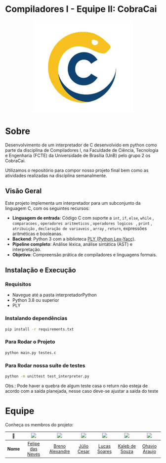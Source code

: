# Compiladores I - Equipe II: CobraCai

<p align="center">
  <img src="./docs/assets/logoSemFundoGG.png" height='300px' style={{ display: 'block', margin: 'auto', marginTop: '100px' }} />
</p>

# Sobre

Desenvolvimento de um interpretador de C desenvolvido em python como parte da disciplina de Compiladores I, na Faculdade de Ciência, Tecnologia e Engenharia (FCTE) da Universidade de Brasília (UnB) pelo grupo 2 os CobraCai.

Utilizamos o repositório para compor nosso projeto final bem como as atividades realizadas na disciplina semanalmente.

## Visão Geral

Este projeto implementa um interpretador para um subconjunto da linguagem C, com os seguintes recursos:

- **Linguagem de entrada**: Código C com suporte a `int`, `if`, `else`, `while` , `comparacoes` , `operadores aritmeticos` , `operadores logicos ` , `print` , `atribuição` , `declaração de variaveis` , `array` , `return`, expressões aritméticas e booleanas.
- **Backend**: Python 3 com a biblioteca [PLY (Python Lex-Yacc)](http://www.dabeaz.com/ply/).
- **Pipeline completo**: Análise léxica, análise sintática (AST) e interpretação.
- **Objetivo**: Compreensão prática de compiladores e linguagens formais.

## Instalação e Execução

### Requisitos

- Navegue até a pasta interpretadorPython
- Python 3.8 ou superior
- PLY 

### Instalando dependências

```bash
pip install -r requirements.txt
```

### Para Rodar o Projeto

```bash
python main.py testes.c
```
### Para Rodar nossa suíte de testes

```bash
python -m unittest test_interpreter.py
```
Obs.: Pode haver a quebra de algum teste casa o return não esteja de acordo com a saída planejada, nesse caso deve-se ajustar a saída do teste

<!--

- Montar os tópicos com a equipe de deploy e testes 

# Instruções para iniciar o site localmente (em ambientes X)

### Dependências

- Node.js v20.13.1
- NPM (Node Package Manager)
- PostgreSQL
- Ruby
- Rails
- Docker

-->

# Equipe

Conheça os membros do projeto:
                                                                


| **📸**    | [<img src="https://avatars.githubusercontent.com/u/62055315?v=4" width=100>]() | [<img src="https://avatars.githubusercontent.com/brenoalexandre0" width=100>]() | [<img src="https://avatars.githubusercontent.com/Julio1099" width=100>]() | [<img src="https://avatars.githubusercontent.com/u/82137254?v=4" width=100>]() | [<img src="https://avatars.githubusercontent.com/u/163928510?v=4" width=100>]() | [<img src="https://avatars.githubusercontent.com/u/149620306?v=4" width=100>]() |
|:---------:|:------------------------------------------------------------------------------:|:-------------------------------------------------------------------------------:|:------------------------------------------------------------------------------:|:------------------------------------------------------------------------------:|:------------------------------------------------------------------------------:|:------------------------------------------------------------------------------:|
| **Nome**  | [Felipe das Neves](https://github.com/FelipeFreire-gf) | [Breno Alexandre](https://github.com/brenoalexandre0)  | [Júlio Cesar](https://github.com/Julio1099) | [Lucas Soares](https://github.com/lucaaassb) | [Kaleb de Souza](https://github.com/kalebmacedo) | [Ohavio Araujo](https://github.com/bolzanMGB) |                     


